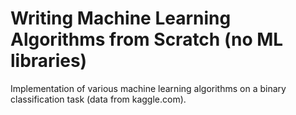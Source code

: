 # Writing Machine Learning Algorithms from Scratch (no ML libraries) 
Implementation of various machine learning algorithms on a binary classification task (data from kaggle.com).
